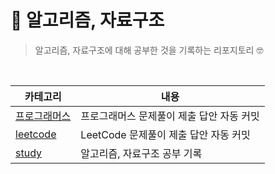 # 💯 알고리즘, 자료구조
> 알고리즘, 자료구조에 대해 공부한 것을 기록하는 리포지토리 🤓

<br>

|카테고리|내용|
|-------|----|
|[프로그래머스](https://github.com/xoxojw/algorithm/tree/main/%ED%94%84%EB%A1%9C%EA%B7%B8%EB%9E%98%EB%A8%B8%EC%8A%A4)|프로그래머스 문제풀이 제출 답안 자동 커밋|
|[leetcode](https://github.com/xoxojw/algorithm/tree/main/leetcode)|LeetCode 문제풀이 제출 답안 자동 커밋|
|[study](https://github.com/xoxojw/algorithm/tree/main/study)|알고리즘, 자료구조 공부 기록|